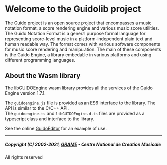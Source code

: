Welcome to the Guidolib project
======================================================================


The Guido project is an open source project that encompasses a music notation format, a score rendering engine and various music score utilities. The Guido Notation Format is a general purpose formal language for representing score-level music in a platform-independent plain text and human readable way. The format comes with various software components for music score rendering and manipulation. The main of these components is the Guido Engine, a library embedable in various platforms and using different programming languages.


## About the Wasm library

The libGUIDOEngine wasm library provides all the services of the Guido Engine version 1.7.1.

The `guidoengine.js` file is provided as an ES6 interface to the library. The API is similar to the C/C++ API.  
The `guidoengine.ts` and `libGUIDOEngine.d.ts` files are provided as a typescript class and interface to the library.

See the online [GuidoEditor](https://guidoeditor.grame.fr/) for an example of use.



-----------------
##### Copyright (C) 2002-2021, [GRAME](https://www.grame.fr) - Centre National de Creation Musicale   
All rights reserved

